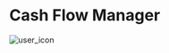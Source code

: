 # Cash Flow Manager

![user_icon](https://github.com/user-attachments/assets/8fa8a090-ed91-473c-a41e-f06fd7f219a2)

